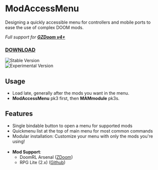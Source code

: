# ModAccessMenu

Designing a quickly accessible menu for controllers and mobile ports to ease the use of complex DOOM mods.

_Full support for **[GZDoom v4+](https://zdoom.org)**_  

### [DOWNLOAD](https://github.com/FelesNoctis/ModAccessMenu/releases "Download Link")  

![Stable Version](https://img.shields.io/github/v/release/FelesNoctis/ModAccessMenu?label=stable "Stable Version")  
![Experimental Version](https://img.shields.io/github/v/release/FelesNoctis/ModAccessMenu?include_prereleases&label=experimental "Experimental Version")

## Usage

* Load late, generally after the mods you want in the menu.
* __ModAccessMenu__ pk3 first, then __MAMmodule__ pk3s.

## Features

* Single bindable button to open a menu for supported mods
* Quickmenu list at the top of main menu for most common commands
* Modular installation: Customize your menu with only the mods you're using!  
&#10240;
* **Mod Support**:
  * DoomRL Arsenal ([ZDoom](https://forum.zdoom.org/viewtopic.php?f=43&t=37044))
  * RPG Lite (2.x) ([Github](https://github.com/dashodanger/Doom-RPG-lite))
